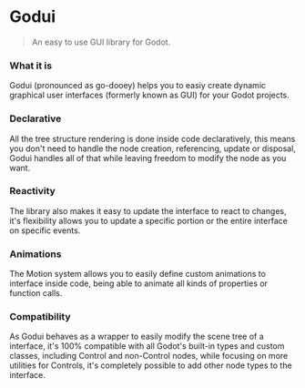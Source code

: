 # Godui

> An easy to use GUI library for Godot.

### What it is

Godui (pronounced as go-dooey) helps you to easiy create dynamic graphical user interfaces (formerly known as GUI) for your Godot projects. 

### Declarative

All the tree structure rendering is done inside code declaratively, this means you don't need to handle the node creation, referencing, update or disposal, Godui handles all of that while leaving freedom to modify the node as you want.

### Reactivity

The library also makes it easy to update the interface to react to changes, it's flexibility allows you to update a specific portion or the entire interface on specific events.

### Animations

The Motion system allows you to easily define custom animations to interface inside code, being able to animate all kinds of properties or function calls.

### Compatibility

As Godui behaves as a wrapper to easily modify the scene tree of a interface, it's 100% compatible with all Godot's built-in types and custom classes, including Control and non-Control nodes, while focusing on more utilities for Controls, it's completely possible to add other node types to the interface.



